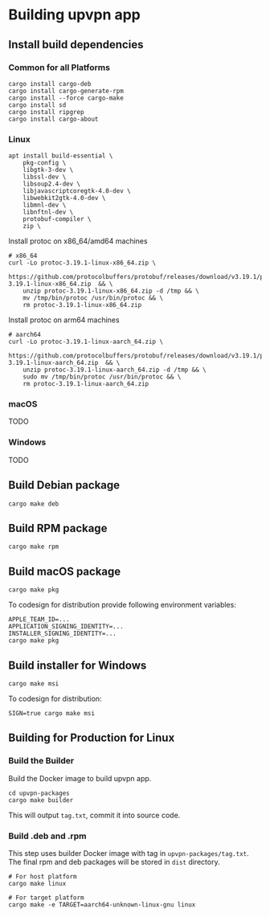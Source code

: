 # Building upvpn app

## Install build dependencies

### Common for all Platforms

```
cargo install cargo-deb
cargo install cargo-generate-rpm
cargo install --force cargo-make
cargo install sd
cargo install ripgrep
cargo install cargo-about
```

### Linux

```
apt install build-essential \
    pkg-config \
    libgtk-3-dev \
    libssl-dev \
    libsoup2.4-dev \
    libjavascriptcoregtk-4.0-dev \
    libwebkit2gtk-4.0-dev \
    libmnl-dev \
    libnftnl-dev \
    protobuf-compiler \
    zip \

```

Install protoc on x86_64/amd64 machines
```
# x86_64
curl -Lo protoc-3.19.1-linux-x86_64.zip \
    https://github.com/protocolbuffers/protobuf/releases/download/v3.19.1/protoc-3.19.1-linux-x86_64.zip  && \
    unzip protoc-3.19.1-linux-x86_64.zip -d /tmp && \
    mv /tmp/bin/protoc /usr/bin/protoc && \
    rm protoc-3.19.1-linux-x86_64.zip
```

Install protoc on arm64 machines
```
# aarch64
curl -Lo protoc-3.19.1-linux-aarch_64.zip \
    https://github.com/protocolbuffers/protobuf/releases/download/v3.19.1/protoc-3.19.1-linux-aarch_64.zip  && \
    unzip protoc-3.19.1-linux-aarch_64.zip -d /tmp && \
    sudo mv /tmp/bin/protoc /usr/bin/protoc && \
    rm protoc-3.19.1-linux-aarch_64.zip

```

### macOS
TODO

### Windows
TODO

## Build Debian package

```
cargo make deb
```

## Build RPM package

```
cargo make rpm
```

## Build macOS package

```
cargo make pkg
```

To codesign for distribution provide following environment variables:

```
APPLE_TEAM_ID=...
APPLICATION_SIGNING_IDENTITY=...
INSTALLER_SIGNING_IDENTITY=...
cargo make pkg
```

## Build installer for Windows

```
cargo make msi
```

To codesign for distribution:

```
SIGN=true cargo make msi
```

## Building for Production for Linux

### Build the Builder

Build the Docker image to build upvpn app.
```
cd upvpn-packages
cargo make builder
```

This will output `tag.txt`, commit it into source code.

### Build .deb and .rpm

This step uses builder Docker image with tag in `upvpn-packages/tag.txt`. The final rpm and deb packages will be stored in `dist` directory.

```
# For host platform
cargo make linux

# For target platform
cargo make -e TARGET=aarch64-unknown-linux-gnu linux
```
